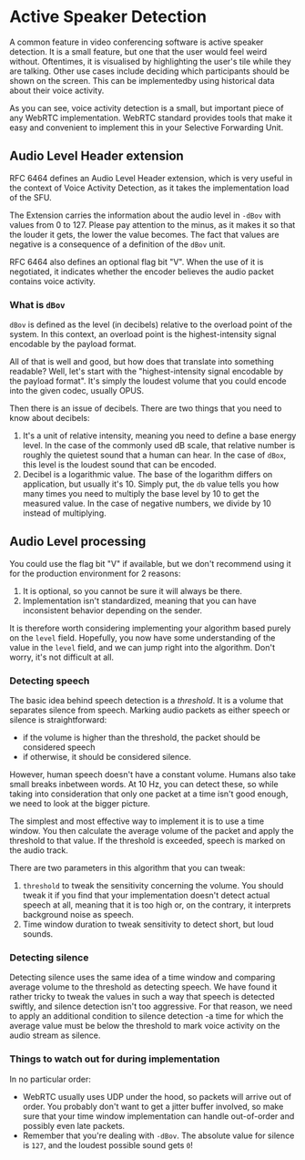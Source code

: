 # Active Speaker Detection

A common feature in video conferencing software is active speaker detection. It is a small feature, but one that the user would feel weird without. Oftentimes, it is visualised by highlighting the user's tile while they are talking.
Other use cases include deciding which participants should be shown on the screen.
This can be implementedby using historical data about their voice activity.

As you can see, voice activity detection is a small, but important piece of any WebRTC implementation.
WebRTC standard provides tools that make it easy and convenient to implement this in your Selective Forwarding Unit.

## Audio Level Header extension
RFC 6464 defines an Audio Level Header extension, which is very useful in the context of Voice Activity Detection, as it takes the implementation load of the SFU.

The Extension carries the information about the audio level in `-dBov` with values from 0 to 127. Please pay attention to the minus, as it makes it so that the louder it gets, the lower the value becomes.
The fact that values are negative is a consequence of a definition of the `dBov` unit.

RFC 6464 also defines an optional flag bit "V". When the use of it is negotiated, it indicates whether the encoder believes the audio packet contains voice activity.

### What is `dBov`
`dBov` is defined as the level (in decibels) relative to the overload point of the system.
In this context, an overload point is the highest-intensity signal encodable by the payload format.

All of that is well and good, but how does that translate into something readable? Well, let's start with the "highest-intensity signal encodable by the payload format".
It's simply the loudest volume that you could encode into the given codec, usually OPUS.

Then there is an issue of decibels.
There are two things that you need to know about decibels:
1. It's a unit of relative intensity, meaning you need to define a base energy level.
In the case of the commonly used dB scale, that relative number is roughly the quietest sound that a human can hear.
In the case of `dBox`, this level is the loudest sound that can be encoded.
2. Decibel is a logarithmic value.
The base of the logarithm differs on application, but usually it's 10.
Simply put, the `db` value tells you how many times you need to multiply the base level by 10 to get the measured value.
In the case of negative numbers, we divide by 10 instead of multiplying.

## Audio Level processing
You could use the flag bit "V" if available, but we don't recommend using it for the production environment for 2 reasons:
1. It is optional, so you cannot be sure it will always be there.
2. Implementation isn't standardized, meaning that you can have inconsistent behavior depending on the sender.

It is therefore worth considering implementing your algorithm based purely on the `level` field.
Hopefully, you now have some understanding of the value in the `level` field, and we can jump right into the algorithm.
Don't worry, it's not difficult at all.

### Detecting speech
The basic idea behind speech detection is a *threshold*.
It is a volume that separates silence from speech.
Marking audio packets as either speech or silence is straightforward:
- if the volume is higher than the threshold, the packet should be considered speech
- if otherwise, it should be considered silence.

However, human speech doesn't have a constant volume.
Humans also take small breaks inbetween words.
At 10 Hz, you can detect these, so while taking into consideration that only one packet at a time isn't good enough, we need to look at the bigger picture.

The simplest and most effective way to implement it is to use a time window.
You then calculate the average volume of the packet and apply the threshold to that value.
If the threshold is exceeded, speech is marked on the audio track.

There are two parameters in this algorithm that you can tweak:
1. `threshold` to tweak the sensitivity concerning the volume. You should tweak it if you find that your implementation doesn't detect actual speech at all, meaning that it is too high or, on the contrary, it interprets background noise as speech.
2. Time window duration to tweak sensitivity to detect short, but loud sounds.

### Detecting silence
Detecting silence uses the same idea of a time window and comparing average volume to the threshold as detecting speech.
We have found it rather tricky to tweak the values in such a way that speech is detected swiftly, and silence detection isn't too aggressive.
For that reason, we need to apply an additional condition to silence detection -a time for which the average value must be below the threshold to mark voice activity on the audio stream as silence.

### Things to watch out for during implementation
In no particular order:
- WebRTC usually uses UDP under the hood, so packets will arrive out of order. You probably don't want to get a jitter buffer involved, so make sure that your time window implementation can handle out-of-order and possibly even late packets.
- Remember that you're dealing with `-dBov`. The absolute value for silence is `127`, and the loudest possible sound gets `0`!

